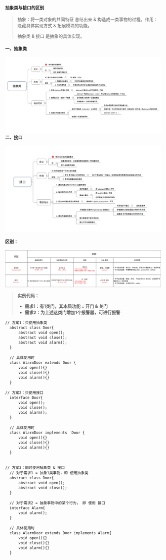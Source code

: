 #### 抽象类与接口的区别

> 抽象：将一类对象的共同特征 总结出来  & 构造成一类事物的过程。作用：隐藏具体实现方式 & 拓展模块的功能。
>
> 抽象类 & 接口  是抽象的具体实现。

#### 一、抽象类

#### ![](/assets/944365-c1cc6cae5128be59.png)二、接口

![](/assets/944365-67662bed92c3133c.png)

#### 区别：

![](/assets/944365-0ff5d61b5b2eeaf0.png)

> **实例代码：**
>
> * **需求1：有1类门，其本质功能 = 开门 & 关门**
> * **需求2：为上述这类门增加1个报警器，可进行报警**

```
// 方案1：只使用抽象类
  abstract class Door{  
      abstract void open();  
      abstract void close();  
      abstract void alarm();  
  }  

  // 具体使用时
  class AlarmDoor extends Door {  
      void open(){}  
      void close(){}  
      void alarm(){}  
  } 

// 方案2：只使用接口
  interface Door{  
      void open();  
      void close();  
      void alarm();  
  }  

  // 具体使用时
  class AlarmDoor implements  Door {  
      void open(){}  
      void close(){}  
      void alarm(){}  
  } 


// 方案3：同时使用抽象类 & 接口
  // 对于需求1 = 抽象1类事物，即 使用抽象类
  abstract class Door{  
      abstract void open();  
      abstract void close();  
  }  

  // 对于需求2 = 抽象事物中的某个行为， 即 使用 接口
  interface Alarm{  
      void alarm();  
  }  

  // 具体使用时
  class AlarmDoor extends Door implements Alarm{  
      void open(){}  
      void close(){}  
      void alarm(){}  
  }
```

```

```



